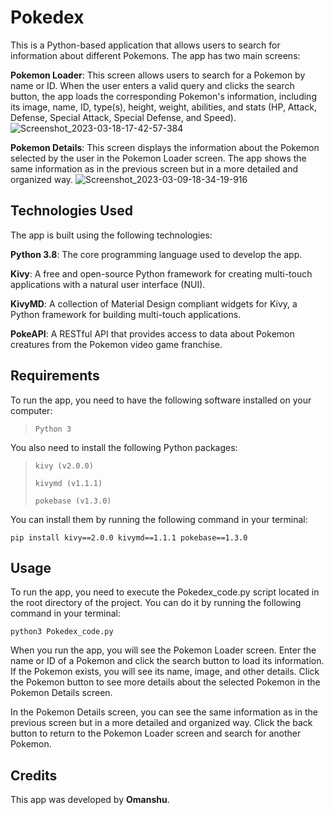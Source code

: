 # Pokedex
This is a Python-based application that allows users to search for information about different Pokemons. The app has two main screens:

**Pokemon Loader**: This screen allows users to search for a Pokemon by name or ID. When the user enters a valid query and clicks the search button, the app loads the corresponding Pokemon's information, including its image, name, ID, type(s), height, weight, abilities, and stats (HP, Attack, Defense, Special Attack, Special Defense, and Speed).
![Screenshot_2023-03-18-17-42-57-384](https://user-images.githubusercontent.com/114089324/226105428-7a23fb54-cd81-47b9-ae36-5f6589e305a6.jpeg)

**Pokemon Details**: This screen displays the information about the Pokemon selected by the user in the Pokemon Loader screen. The app shows the same information as in the previous screen but in a more detailed and organized way.
![Screenshot_2023-03-09-18-34-19-916](https://user-images.githubusercontent.com/114089324/224039139-a0b39841-afb6-4c03-aa82-689ab9b369dd.jpeg)

## Technologies Used
The app is built using the following technologies:

**Python 3.8**: The core programming language used to develop the app.

**Kivy**: A free and open-source Python framework for creating multi-touch applications with a natural user interface (NUI).

**KivyMD**: A collection of Material Design compliant widgets for Kivy, a Python framework for building multi-touch applications.

**PokeAPI**: A RESTful API that provides access to data about Pokemon creatures from the Pokemon video game franchise.

## Requirements
To run the app, you need to have the following software installed on your computer:

> `Python 3`
> 
You also need to install the following Python packages:

> `kivy (v2.0.0)`
>
> `kivymd (v1.1.1)`
>
> `pokebase (v1.3.0)`

You can install them by running the following command in your terminal:
```
pip install kivy==2.0.0 kivymd==1.1.1 pokebase==1.3.0
```
## Usage
To run the app, you need to execute the Pokedex_code.py script located in the root directory of the project. You can do it by running the following command in your terminal:
```
python3 Pokedex_code.py
```
When you run the app, you will see the Pokemon Loader screen. Enter the name or ID of a Pokemon and click the search button to load its information. If the Pokemon exists, you will see its name, image, and other details. Click the Pokemon button to see more details about the selected Pokemon in the Pokemon Details screen.

In the Pokemon Details screen, you can see the same information as in the previous screen but in a more detailed and organized way. Click the back button to return to the Pokemon Loader screen and search for another Pokemon.

## Credits
This app was developed by **Omanshu**.
